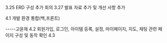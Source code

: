 

3.25 ERD 구성 추가 회의
3.27 발표 자료 추가 및 개선 사항 추가

4.1 개발 환경 통합(백,프론트)

-----고윤재
4.2 회원가입, 로그인, 아이템 등록, 설정, 마이페이지, 지도, 채팅 관련 페이지 구성 및 동작 확인
4.3 
